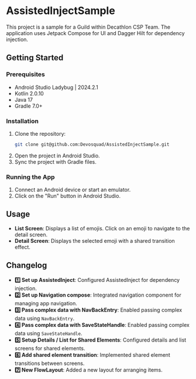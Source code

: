 # AssistedInjectSample

This project is a sample for a Guild within Decathlon CSP Team.
The application uses Jetpack Compose for UI and Dagger Hilt for dependency injection.

## Getting Started

### Prerequisites

- Android Studio Ladybug | 2024.2.1
- Kotlin 2.0.10
- Java 17
- Gradle 7.0+

### Installation

1. Clone the repository:
    ```sh
    git clone git@github.com:Devosquad/AssistedInjectSample.git
    ```
2. Open the project in Android Studio.
3. Sync the project with Gradle files.

### Running the App

1. Connect an Android device or start an emulator.
2. Click on the "Run" button in Android Studio.

## Usage

- **List Screen**: Displays a list of emojis. Click on an emoji to navigate to the detail screen.
- **Detail Screen**: Displays the selected emoji with a shared transition effect.

## Changelog

- **1️⃣ Set up AssistedInject**: Configured AssistedInject for dependency injection.
- **2️⃣ Set up Navigation compose**: Integrated navigation component for managing app navigation.
- **3️⃣ Pass complex data with NavBackEntry**: Enabled passing complex data using `NavBackEntry`.
- **4️⃣ Pass complex data with SaveStateHandle**: Enabled passing complex data using
      `SaveStateHandle`.
- **5️⃣ Setup Details / List for Shared Elements**: Configured details and list screens for shared
  elements.
- **6️⃣ Add shared element transition**: Implemented shared element transitions between screens.
- **7️⃣ New FlowLayout**: Added a new layout for arranging items.
